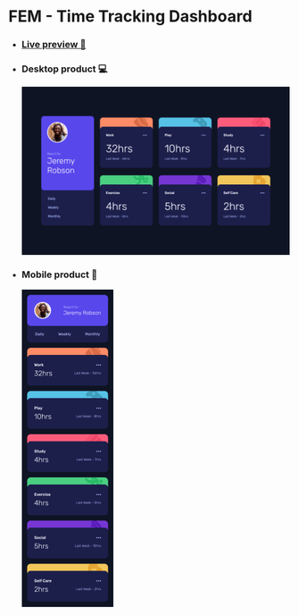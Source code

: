 # FEM - Time Tracking Dashboard

- ### [Live preview 🎨](https://rwxdan.github.io/time-tracking-dashboard/)
- ### Desktop product 💻
  ![](./assets/screenshots/desktop_product.png)
- ### Mobile product 📱
  ![](./assets/screenshots/mobile_product.png)
